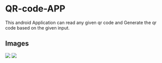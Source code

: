 # QR-code-APP

This android Application can read any given qr code and Generate the qr code based on the given input.

## Images 
![](image/S1.png)
![](image/S2.png)
